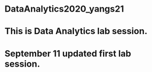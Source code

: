 # DataAnalytics2020_yangs21

# This is Data Analytics lab session.

# September 11 updated first lab session.
